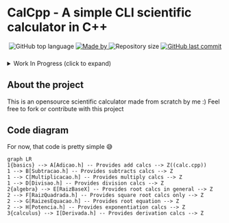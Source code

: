 # CalCpp - A simple CLI scientific calculator in C++

<p align="center">
  <img alt="GitHub top language" src="https://img.shields.io/github/languages/top/higorslva/calcpp_cli?color=04D361&labelColor=000000">
  
  <a href="https://github.com/higorsilva/">
    <img alt="Made by" src="https://img.shields.io/static/v1?label=made%20by&message=Higor%20Silva&color=04D361&labelColor=000000">
  </a>
  
  <img alt="Repository size" src="https://img.shields.io/github/repo-size/higorslva/calcpp_cli?color=04D361&labelColor=000000">
  
  <a href="https://github.com/johnggli/linktree/commits/master">
    <img alt="GitHub last commit" src="https://img.shields.io/github/last-commit/higorslva/calcpp_cli?color=04D361&labelColor=000000">
  </a>
</p>

###

<details>
  <summary>Work In Progress (click to expand)</summary>
  
#### Basics Operations

 - [x] Add
 - [x] Subtract
 - [x] Multiply
 - [x] Divide
 #### Algebra
 - [x] Exponentiation
 - [x] Square root
 - [x] Root calc in general
 - [x] Root equation
 - [ ] Sin, Cos, Tan, etc.
#### Calculus
 - [ ] Limits
 - [x] Derivation
 - [ ] Integral
	 - [ ]  Improper integrals
	 - [ ]  Multiple integration
	 - [ ]  Line integrals and surface integrals
	 - [ ]  Contour integrals
	 - [ ]  Integrals of differential forms
	 - [ ]  Summations
	 - [ ]  Functional integrals
  </details>

###
 

## About the project
This is an opensource scientific calculator made from scratch by me :)
Feel free to fork or contribute with this project

## Code diagram

For now, that code is pretty simple  😅

```mermaid
graph LR
1{basics} --> A[Adicao.h] -- Provides add calcs --> Z((calc.cpp))
1 --> B[Subtracao.h] -- Provides subtracts calcs --> Z
1 --> C[Multiplicacao.h] -- Provides multiply calcs --> Z
1 --> D[Divisao.h] -- Provides division calcs --> Z
2{algebra} --> E[RaizBaseX] -- Provides root calcs in general --> Z
2 --> F[RaizQuadrada.h] -- Provides square root calcs only --> Z
2 --> G[RaizesEquacao.h] -- Provides root equation --> Z
2 --> H[Potencia.h] -- Provides exponentiation calcs --> Z
3{calculus} --> I[Derivada.h] -- Provides derivation calcs --> Z
```

